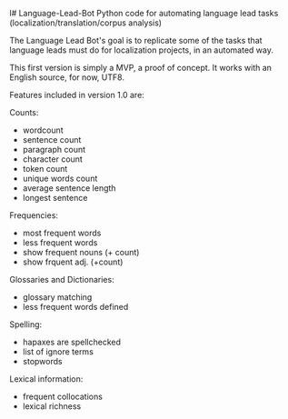 l# Language-Lead-Bot
Python code for automating language lead tasks (localization/translation/corpus analysis)

The Language Lead Bot's goal is to replicate some of the tasks that language leads must do for localization projects, in an automated way. 

This first version is simply a MVP, a proof of concept. It works with an English source, for now, UTF8.

Features included in version 1.0 are:

Counts:
  - wordcount
  - sentence count
  - paragraph count
  - character count
  - token count
  - unique words count
  - average sentence length
  - longest sentence

Frequencies:
- most frequent words
- less frequent words
- show frequent nouns (+ count)
- show frquent adj. (+count)

Glossaries and Dictionaries:
- glossary matching
- less frequent words defined

Spelling:
- hapaxes are spellchecked
- list of ignore terms
- stopwords

Lexical information:
- frequent collocations
- lexical richness



